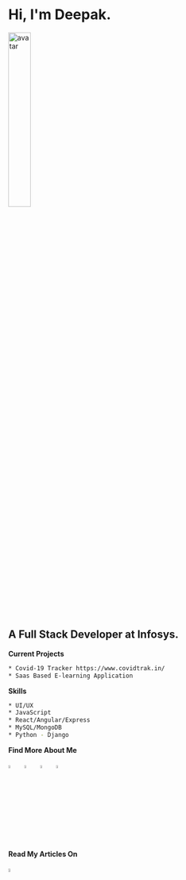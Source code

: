 

<!--
**deepakchauhan22/deepakchauhan22** is a ✨ _special_ ✨ repository because its `README.md` (this file) appears on your GitHub profile.

Here are some ideas to get you started:

- 🔭 I’m currently working on ...
- 🌱 I’m currently learning ...
- 👯 I’m looking to collaborate on ...
- 🤔 I’m looking for help with ...
- 💬 Ask me about ...
- 📫 How to reach me: ...
- 😄 Pronouns: ...
- ⚡ Fun fact: ...
-->
# Hi, I'm Deepak. 

<img src="https://deepakchauhan22.github.io/deepakchauhan22/img/githubport.svg" width = "30%" alt="avatar"/>

## A Full Stack Developer at Infosys.
   **Current Projects**
```bash
* Covid-19 Tracker https://www.covidtrak.in/
* Saas Based E-learning Application
```
 **Skills**
   ```bash
* UI/UX
* JavaScript
* React/Angular/Express
* MySQL/MongoDB
* Python - Django
```

   **Find More About Me**
   
  [
 <img src="https://deepakchauhan22.github.io/deepakchauhan22/img/linkedin.svg" width = "4%" alt="avatar"/>](https://www.linkedin.com/in/deepakchauhan22/) &nbsp; [<img src="https://deepakchauhan22.github.io/deepakchauhan22/img/facebook.svg" width = "4%" alt="avatar"/>](https://www.facebook.com/Glassofchampagn) &nbsp; [<img src="https://deepakchauhan22.github.io/deepakchauhan22/img/ig.svg" width = "4%" alt="avatar"/>](https://www.instagram.com/glassofchampagn/) &nbsp; [<img src="https://deepakchauhan22.github.io/deepakchauhan22/img/twitter.svg" width = "4%" alt="avatar"/>](https://twitter.com/ideepakthakur) &nbsp;
 
 
   **Read My Articles On**
   
   [<img src="https://deepakchauhan22.github.io/deepakchauhan22/img/medium.svg" width = "4%" alt="avatar"/>](https://medium.com/@dee22) &nbsp;
